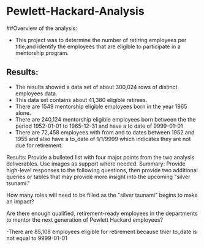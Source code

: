 # Pewlett-Hackard-Analysis

##Overview of the analysis:
- This project was to determine the number of retiring employees per title,and identify the employees that are eligible to participate in a mentorship program.

## Results:

- The results showed a data set of about 300,024 rows of distinct employees data.
- This data set contains about 41,380 eligible retirees.
- There are 1549 mentorship eligible employees born in the year 1965 alone.
- There are 240,124 mentorship eligible employees born between the the period 1952-01-01 to 1965-12-31 and have a to date of 9999-01-01
- There are 72,458 employees with from and to dates between 1952 and 1955 and also have a to_date of 1/1/9999 which indicates they are not due for retirement. 


Results: Provide a bulleted list with four major points from the two analysis deliverables. Use images as support where needed.
Summary: Provide high-level responses to the following questions, then provide two additional queries or tables that may provide more insight into the upcoming "silver tsunami."

How many roles will need to be filled as the "silver tsunami" begins to make an impact?

Are there enough qualified, retirement-ready employees in the departments to mentor the next generation of Pewlett Hackard employees?

-There are 85,108 employees eligible for retirement because thier to_date is not equal to 9999-01-01 
